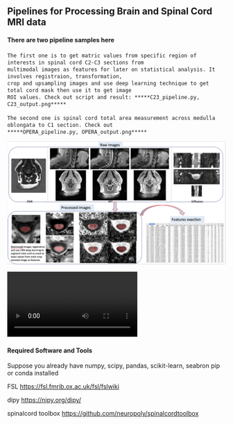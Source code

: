 ## Pipelines for Processing Brain and Spinal Cord MRI data 
#### There are two pipeline samples here 
    
    The first one is to get matric values from specific region of interests in spinal cord C2-C3 sections from 
    multimodal images as features for later on statistical analysis. It involves registraion, transformation,
    crop and upsampling images and use deep learning technique to get total cord mask then use it to get image 
    ROI values. Check out script and result: *****C23_pipeline.py, C23_output.png*****
    
    The second one is spinal cord total area measurement across medulla oblongata to C1 section. Check out 
    *****OPERA_pipeline.py, OPERA_output.png*****
![C23_output](C23_output.png)


![](whole_brain_track.mp4)


#### Required Software and Tools

Suppose you already have numpy, scipy, pandas, scikit-learn, seabron pip or conda installed

FSL                https://fsl.fmrib.ox.ac.uk/fsl/fslwiki

dipy               https://nipy.org/dipy/

spinalcord toolbox https://github.com/neuropoly/spinalcordtoolbox



